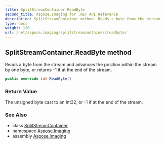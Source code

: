 ```yaml
---
title: SplitStreamContainer.ReadByte
second_title: Aspose.Imaging for .NET API Reference
description: SplitStreamContainer method. Reads a byte from the stream and advances the position within the stream by one byte or returns 1 if at the end of the stream
type: docs
weight: 120
url: /net/aspose.imaging/splitstreamcontainer/readbyte/
---
```

## SplitStreamContainer.ReadByte method

Reads a byte from the stream and advances the position within the stream by one byte, or returns -1 if at the end of the stream.

```csharp
public override int ReadByte()
```

### Return Value

The unsigned byte cast to an Int32, or -1 if at the end of the stream.

### See Also

* class [SplitStreamContainer](../)
* namespace [Aspose.Imaging](../../splitstreamcontainer/)
* assembly [Aspose.Imaging](../../../)


